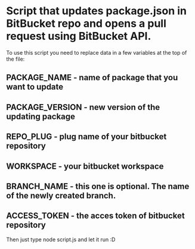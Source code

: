 # Script that updates package.json in BitBucket repo and opens a pull request using BitBucket API.

To use this script you need to replace data in a few variables at the top of the file:

## PACKAGE_NAME - name of package that you want to update

## PACKAGE_VERSION - new version of the updating package

## REPO_PLUG - plug name of your bitbucket repository

## WORKSPACE - your bitbucket workspace

## BRANCH_NAME - this one is optional. The name of the newly created branch.

## ACCESS_TOKEN - the acces token of bitbucket repository

Then just type node script.js and let it run :D
